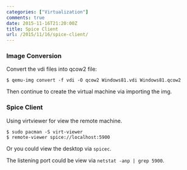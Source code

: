 ```yaml
---
categories: ["Virtualization"]
comments: true
date: 2015-11-16T21:20:00Z
title: Spice Client
url: /2015/11/16/spice-client/
---
```


### Image Conversion
Convert the vdi files into qcow2 file:    

```
$ qemu-img convert -f vdi -O qcow2 Windows81.vdi Windows81.qcow2
```

Then continue to create the virtual machine via importing the img.    

### Spice Client
Using virtviewer for view the remote machine.   

```
$ sudo pacman -S virt-viewer
$ remote-viewer spice://localhost:5900
```
Or you could view the desktop via `spicec`.   

The listening port could be view via `netstat -anp | grep 5900`.       
